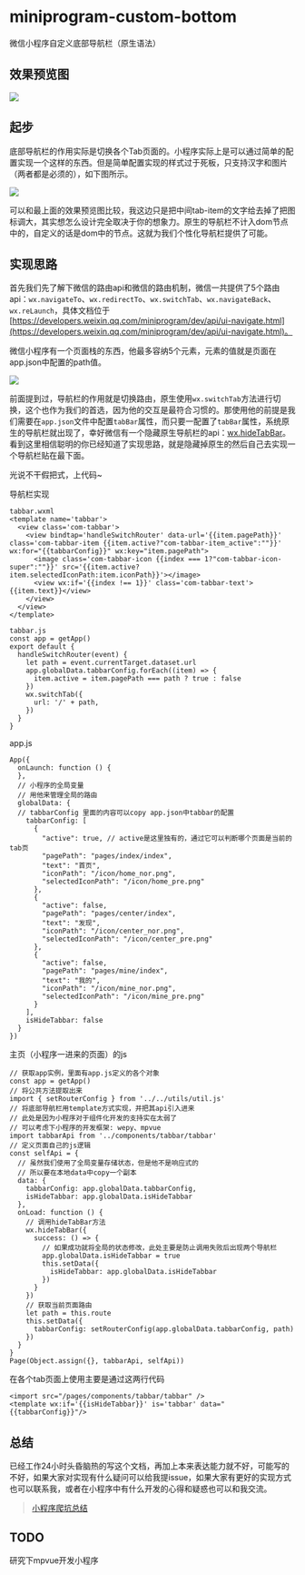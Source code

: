 # miniprogram-custom-bottom
微信小程序自定义底部导航栏（原生语法）

## 效果预览图

![](./gitpic/小程序自定义导航栏.gif)

## 起步

底部导航栏的作用实际是切换各个Tab页面的。小程序实际上是可以通过简单的配置实现一个这样的东西。但是简单配置实现的样式过于死板，只支持汉字和图片（两者都是必须的），如下图所示。

![](./gitpic/小程序原生导航栏.gif)

可以和最上面的效果预览图比较，我这边只是把中间tab-item的文字给去掉了把图标调大，其实想怎么设计完全取决于你的想象力。原生的导航栏不计入dom节点中的，自定义的话是dom中的节点。这就为我们个性化导航栏提供了可能。

## 实现思路

首先我们先了解下微信的路由api和微信的路由机制，微信一共提供了5个路由api：`wx.navigateTo`、`wx.redirectTo`、`wx.switchTab`、`wx.navigateBack`、`wx.reLaunch`，具体文档位于[https://developers.weixin.qq.com/miniprogram/dev/api/ui-navigate.html](https://developers.weixin.qq.com/miniprogram/dev/api/ui-navigate.html)。

微信小程序有一个页面栈的东西，他最多容纳5个元素，元素的值就是页面在app.json中配置的path值。

![](./gitpic/微信小程序页面栈.png)

前面提到过，导航栏的作用就是切换路由，原生使用`wx.switchTab`方法进行切换，这个也作为我们的首选，因为他的交互是最符合习惯的。那使用他的前提是我们需要在`app.json`文件中配置`tabBar`属性，而只要一配置了`tabBar`属性，系统原生的导航栏就出现了，幸好微信有一个隐藏原生导航栏的api：[wx.hideTabBar](https://developers.weixin.qq.com/miniprogram/dev/api/ui-tabbar.html#wxhidetabbarobject)。看到这里相信聪明的你已经知道了实现思路，就是隐藏掉原生的然后自己去实现一个导航栏贴在最下面。

光说不干假把式，上代码~

导航栏实现


	tabbar.wxml
	<template name='tabbar'>
	  <view class='com-tabbar'>
	    <view bindtap='handleSwitchRouter' data-url='{{item.pagePath}}' class='com-tabbar-item {{item.active?"com-tabbar-item_active":""}}'  wx:for="{{tabbarConfig}}" wx:key="item.pagePath">
	      <image class='com-tabbar-icon {{index === 1?"com-tabbar-icon-super":""}}' src='{{item.active?item.selectedIconPath:item.iconPath}}'></image>
	      <view wx:if='{{index !== 1}}' class='com-tabbar-text'>{{item.text}}</view>
	    </view>
	  </view>
	</template>

	tabbar.js
	const app = getApp()
	export default {
	  handleSwitchRouter(event) {
	    let path = event.currentTarget.dataset.url
	    app.globalData.tabbarConfig.forEach((item) => {
	      item.active = item.pagePath === path ? true : false
	    })
	    wx.switchTab({
	      url: '/' + path,
	    })
	  }
	} 

app.js

	App({
	  onLaunch: function () {
	  },
	  // 小程序的全局变量
	  // 用他来管理全局的路由
	  globalData: {
	  // tabbarConfig 里面的内容可以copy app.json中tabbar的配置
	    tabbarConfig: [
	      {
	        "active": true, // active是这里独有的，通过它可以判断哪个页面是当前的tab页
	        "pagePath": "pages/index/index",
	        "text": "首页",
	        "iconPath": "/icon/home_nor.png",
	        "selectedIconPath": "/icon/home_pre.png"
	      },
	      {
	        "active": false,
	        "pagePath": "pages/center/index",
	        "text": "发现",
	        "iconPath": "/icon/center_nor.png",
	        "selectedIconPath": "/icon/center_pre.png"
	      },
	      {
	        "active": false,
	        "pagePath": "pages/mine/index",
	        "text": "我的",
	        "iconPath": "/icon/mine_nor.png",
	        "selectedIconPath": "/icon/mine_pre.png"
	      }
	    ],
	    isHideTabbar: false
	  }
	})
	
主页（小程序一进来的页面）的js

	// 获取app实例，里面有app.js定义的各个对象
	const app = getApp()
	// 将公共方法提取出来
	import { setRouterConfig } from '../../utils/util.js'
	// 将底部导航栏用template方式实现，并把其api引入进来
	// 此处是因为小程序对于组件化开发的支持实在太弱了
	// 可以考虑下小程序的开发框架: wepy、mpvue
	import tabbarApi from '../components/tabbar/tabbar'
	// 定义页面自己的js逻辑
	const selfApi = {
	  // 虽然我们使用了全局变量存储状态，但是他不是响应式的
	  // 所以要在本地data中copy一个副本
	  data: {
	    tabbarConfig: app.globalData.tabbarConfig,
	    isHideTabbar: app.globalData.isHideTabbar
	  },
	  onLoad: function () {
	    // 调用hideTabBar方法
	    wx.hideTabBar({
	      success: () => {
	        // 如果成功就将全局的状态修改，此处主要是防止调用失败后出现两个导航栏
	        app.globalData.isHideTabbar = true
	        this.setData({
	          isHideTabbar: app.globalData.isHideTabbar
	        })
	      }
	    })
	    // 获取当前页面路由
	    let path = this.route
	    this.setData({
	      tabbarConfig: setRouterConfig(app.globalData.tabbarConfig, path)
	    })
	  }
	}
	Page(Object.assign({}, tabbarApi, selfApi))
	
在各个tab页面上使用主要是通过这两行代码

	<import src="/pages/components/tabbar/tabbar" />
	<template wx:if='{{isHideTabbar}}' is='tabbar' data="{{tabbarConfig}}"/>
	
## 总结

已经工作24小时头昏脑热的写这个文档，再加上本来表达能力就不好，可能写的不好，如果大家对实现有什么疑问可以给我提issue，如果大家有更好的实现方式也可以联系我，或者在小程序中有什么开发的心得和疑惑也可以和我交流。

> [小程序爬坑总结](https://ljybill.github.io/2017/08/30/%E5%B0%8F%E7%A8%8B%E5%BA%8F%E7%88%AC%E5%9D%91%E6%97%A5%E8%AE%B0/)

## TODO

研究下mpvue开发小程序